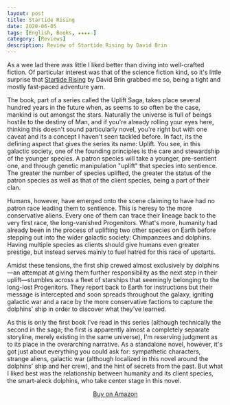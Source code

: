 ```yaml
---
layout: post
title: Startide Rising
date: 2020-06-05
tags: [English, Books, ★★★★☆]
category: [Reviews]
description: Review of Startide Rising by David Brin
---
```


As a wee lad there was little I liked better than diving into well-crafted fiction. <!-- more -->Of particular interest was that of the science fiction kind, so it's little surprise that <a href="https://www.amazon.com/gp/product/055327418X/ref=as_li_tl?ie=UTF8&camp=1789&creative=9325&creativeASIN=055327418X&linkCode=as2&tag=ianbayne-20&linkId=af9ff27c5a5edd0a10e1f819b43b5cd1">Startide Rising</a> by David Brin grabbed me so, being a tight and mostly fast-paced adventure yarn.

The book, part of a series called the Uplift Saga, takes place several hundred years in the future when, as seems to so often be the case, mankind is out amongst the stars. Naturally the universe is full of beings hostile to the destiny of Man, and if you're already rolling your eyes here, thinking this doesn't sound particularly novel, you're right but with one caveat and its a concept I haven't seen tackled before. In fact, its the defining aspect that gives the series its name: Uplift. You see, in this galactic society, one of the founding principles is the care and stewardship of the younger species. A patron species will take a younger, pre-sentient one, and through genetic manipulation "uplift" that species into sentience. The greater the number of species uplifted, the greater the status of the patron species as well as that of the client species, being a part of their clan. 

Humans, however, have emerged onto the scene claiming to have had no patron race leading them to sentience. This is heresy to the more conservative aliens. Every one of them can trace their lineage back to the very first race, the long-vanished Progenitors. What's more, humanity had already been in the process of uplifting two other species on Earth before stepping out into the wider galactic society: Chimpanzees and dolphins. Having multiple species as clients should give humans even greater prestige, but instead serves mainly to fuel hatred for this race of upstarts.

Amidst these tensions, the first ship crewed almost exclusively by dolphins—an attempat at giving them further responsibility as the next step in their uplift—stumbles across a fleet of starships that seemingly belonging to the long-lost Progenitors. They report back to Earth for instructions but their message is intercepted and soon spreads throughout the galaxy, igniting galactic war and a race by the more conservative factions to capture the dolphins' ship in order to discover what they've learned.

As this is only the first book I've read in this series (although technically the second in the saga; the first is apparently almost a completely separate storyline, merely existing in the same universe), I'm reserving judgment as to its place in the overarching narrative. As a standalone novel, however, it's got just about everything you could ask for: sympathetic characters, strange aliens, galactic war (although localized in this novel around the dolphins' ship and her crew), and the hint of secrets from the past. But what I liked best was the relationship between humanity and its client species, the smart-aleck dolphins, who take center stage in this novel.

<div style="text-align: center"><p><a href="https://www.amazon.com/gp/product/055327418X/ref=as_li_tl?ie=UTF8&camp=1789&creative=9325&creativeASIN=055327418X&linkCode=as2&tag=ianbayne-20&linkId=af9ff27c5a5edd0a10e1f819b43b5cd1">Buy on Amazon</a></p></div>
